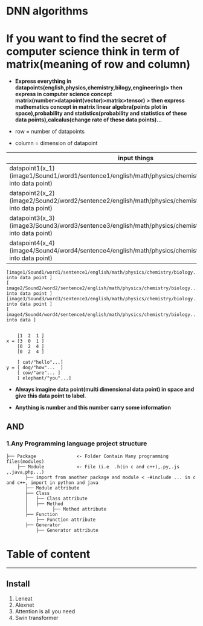 # DNN algorithms

# **If you want to find the secret of computer science think in term of matrix(meaning of row and column)**

* **Express everything in datapoints(english,physics,chemistry,bilogy,engineering)> then express in computer science concept matrix(number>datapoint(vector)>matrix>tensor) > then express mathematics concept in matrix linear algebra(points plot in space),probability and statistics(probability and statistics of these data points),calcalus(change rate of these data points)...**

* row = number of datapoints

* column = dimension of datapoint


| input things | feature1 | feature2|feature3|...|Label(y)|
| --- | --- | --- |---|---|---|
| datapoint1(x_1)(image1/Sound1/word1/sentence1/english/math/physics/chemistry/biology...Everything into data point) | value | value | value|...| cat/"hello"...|
| datapoint2(x_2)(image2/Sound2/word2/sentence2/english/math/physics/chemistry/biology...Everything into data point) | value | value | value|...| dog/"how"...|
| datapoint3(x_3)(image3/Sound3/word3/sentence3/english/math/physics/chemistry/biology...Everything into data point) | value | value | value|...| cow/"are"...|
| datapoint4(x_4)(image4/Sound4/word4/sentence4/english/math/physics/chemistry/biology...Everything into data point) | value | value | value|...| elephant/"you"...|

    [image1/Sound1/word1/sentence1/english/math/physics/chemistry/biology...Everything into data point ] 
    [ image2/Sound2/word2/sentence2/english/math/physics/chemistry/biology...Everything into data point ] 
    [image3/Sound3/word3/sentence3/english/math/physics/chemistry/biology...Everything into data point ]
    [ image4/Sound4/word4/sentence4/english/math/physics/chemistry/biology...Everything into data ]


        [1  2  1 ] 
    x = [3  0  1 ]
        [0  2  4 ]
        [0  2  4 ]

        [ cat/"hello"...]
    y = [ dog/"how"...  ]
        [ cow/"are"... ]
        [ elephant/"you"...]



* **Always imagine data point(multi dimensional data point) in space and give this data point to label**.

* **Anything is number and this number carry some information**


## **AND**

### **1.Any Programming language project structure**

```
├── Package               <- Folder Contain Many programming files(modules)
    ├── Module            <- File (i.e  .h(in c and c++),.py,.js ,.java,php...)
       ├── import from another package and module < -#include ... in c and c++, import in python and java
       ├── Module attribute
       ├── Class         
       │   ├── Class attribute     
       │   ├── Method      
       │         ├── Method attribute 
       ├── Function
           ├── Function attribute
       ├── Generator
           ├── Generator attribute

```



# Table of content

-------
## Install

1. Leneat
2. Alexnet
3. Attention is all you need
4. Swin transformer







